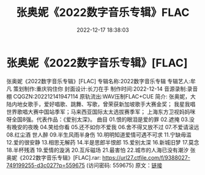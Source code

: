 ﻿---
title: 张奥妮《2022数字音乐专辑》FLAC
date: 2022-12-17 18:38:03
categories: APE、FLAC、MP3
tags: 华语中文
---
# 张奥妮《2022数字音乐专辑》[FLAC]

张奥妮《2022数字音乐专辑》[FLAC]
专辑名称:2022数字音乐专辑
专辑艺人:牟凡
策划制作:重庆钩住你
封面设计:长刀在手
制作时间:2022-12-14
音源录制:录音棚
CQGZN:202212141947114
原轨流出:WAV压制FLAC+CUE
简介:
张奥妮，大陆内地女歌手，爱好唱歌、跳舞、写歌，曾荣获新加坡歌手大赛金奖；
我星我唱世界歌唱大赛中国站季军；马来西亚国际太太选拔赛季军；
上海东方卫视妈妈咪呀全国8强。代表作品：《爱别太深》。
曲目
01.恨的眼泪是爱的罪
02.遮掩
03.没有晚安的夜晚
04.笑给你看
05.还不如你不爱我
06.舍不得又放不过
07.不爱请滚远
08.红尘酒 世人醉
09.半生风雨半身伤
10.明明知道爱情可遇不可求
11.宁缺毋滥
12.爱的很安静
13.相思无解药
14.半是思郎半恨郎
15.爱别太深
16.新城旧梦
17.莫念
18.半杯残酒
19.爱情的漩涡
20.互斥磁场
21.最害怕
22.城市的人海已没有潮汐
张奥妮《2022数字音乐专辑》[FLAC].rar: https://url27.ctfile.com/f/9388027-749199255-d3c027?p=559675
(访问密码: 559675)
原文：[链接](https://blog.sina.com.cn/s/blog_1647c7e76010310me.html)